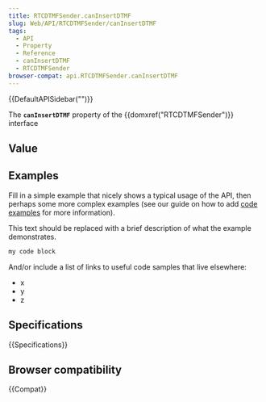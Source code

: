 ```yaml
---
title: RTCDTMFSender.canInsertDTMF
slug: Web/API/RTCDTMFSender/canInsertDTMF
tags:
  - API
  - Property
  - Reference
  - canInsertDTMF
  - RTCDTMFSender
browser-compat: api.RTCDTMFSender.canInsertDTMF
---
```

{{DefaultAPISidebar("")}}

The **`canInsertDTMF`** property of the {{domxref("RTCDTMFSender")}} interface 

## Value



## Examples

Fill in a simple example that nicely shows a typical usage of the API, then perhaps some more complex examples (see our guide on how to add [code examples](/en-US/docs/MDN/Contribute/Structures/Code_examples) for more information).

This text should be replaced with a brief description of what the example demonstrates.

```js
my code block
```

And/or include a list of links to useful code samples that live elsewhere:

*   x
*   y
*   z

## Specifications

{{Specifications}}

## Browser compatibility

{{Compat}}


